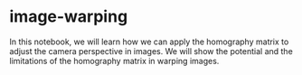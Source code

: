 # image-warping
In this notebook, we will learn how we can apply the homography matrix to adjust the camera perspective in images. We will show the potential and the limitations of the homography matrix in warping images. 
